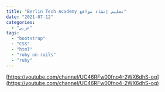 ```yaml
---
title: "Berlin Tech Academy تعليم إنشاء مواقع"
date: "2021-07-12"
categories:
  - "عربي"
tags:
  - "bootstrap"
  - "CSS"
  - "html"
  - "ruby on rails"
  - "ruby"
---
```


[https://youtube.com/channel/UC46RFw00fno4-2WX6dhS-og](https://youtube.com/channel/UC46RFw00fno4-2WX6dhS-og)
